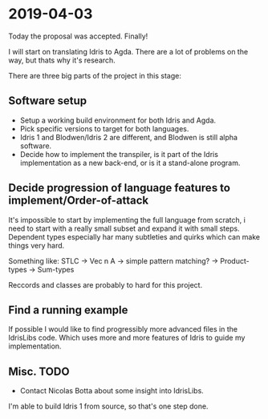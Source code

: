 2019-04-03
==========

Today the proposal was accepted. Finally!

I will start on translating Idris to Agda. There are a lot of problems on the
way, but thats why it's research.

There are three big parts of the project in this stage:

Software setup
--------------
- Setup a working build environment for both Idris and Agda.
- Pick specific versions to target for both languages.
- Idris 1 and Blodwen/Idris 2 are different, and Blodwen is still alpha
  software.
- Decide how to implement the transpiler, is it part of the Idris
  implementation as a new back-end, or is it a stand-alone program.

Decide progression of language features to implement/Order-of-attack
--------------------------------------------------------------------
It's impossible to start by implementing the full language from scratch, i need
to start with a really small subset and expand it with small steps. Dependent
types especially har many subtleties and quirks which can make things very
hard.

Something like:
    STLC -> Vec n A -> simple pattern matching? -> Product-types -> Sum-types

Reccords and classes are probably to hard for this project.

Find a running example
----------------------
If possible I would like to find progressibly more advanced files in the
IdrisLibs code. Which uses more and more features of Idris to guide my
implementation.


Misc. TODO
----------
- Contact Nicolas Botta about some insight into IdrisLibs.


I'm able to build Idris 1 from source, so that's one step done.
